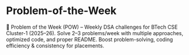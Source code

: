 # Problem-of-the-Week
🚀 Problem of the Week (POW) – Weekly DSA challenges for BTech CSE Cluster-1 (2025–26). Solve 2–3 problems/week with multiple approaches, optimized code, and proper README. Boost problem-solving, coding efficiency &amp; consistency for placements.
